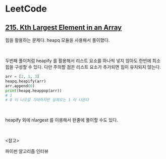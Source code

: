 # LeetCode

## [215. Kth Largest Element in an Array](https://leetcode.com/problems/kth-largest-element-in-an-array/)

힙을 활용하는 문제다. heapq 모듈을 사용해서 풀이했다.

<br>

두번째 풀이처럼 heapify 를 활용해서 리스트 요소를 하나씩 넣지 않아도 한번에 최소힙을 구성할 수 있다. 다만 주의할 점은 리스트 요소가 추가되면 힙이 유지되지 않는다.

```python
arr = [2, 1, 3]
heapq.heapify(arr)
arr.append(0)
print(heapq.heappop(arr))
# 1
# 0 이 나오길 기대하지만 실제로는 1 이 나온다
```

<br>

heapify 외에 nlargest 를 이용해서 한줄에 풀이할 수도 있다.

<br>

<참고>

파이썬 알고리즘 인터뷰

